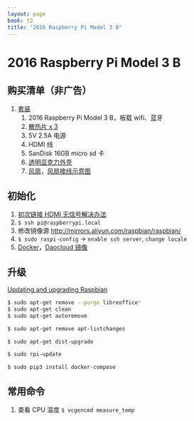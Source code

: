 ```yaml
---
layout: page
book: t2
title: "2016 Raspberry Pi Model 3 B"
---
```


2016 Raspberry Pi Model 3 B
==

购买清单（非广告）
--

1. [套装](https://item.taobao.com/item.htm?spm=a1z09.2.0.0.AgcDV0&id=542803358257&_u=g1jegdo93a8)
    1. 2016 Raspberry Pi Model 3 B，板载 wifi、蓝牙
    2. [散热片 x 3](./img/rpi3-heat-sink.jpg)
    3. 5V 2.5A 电源
    4. HDMI 线
    5. SanDisk 16GB micro sd 卡
    6. [透明亚克力外壳](https://item.taobao.com/item.htm?spm=a1z10.5-c-s.w4002-15826757858.92.P2arCR&id=22318619764)
    7. [风扇](https://item.taobao.com/item.htm?spm=2013.1.0.0.IVOfsA&id=41257329856)，[风扇接线示意图](./img/rpi3-fan.png)

初始化
--

1. [初次链接 HDMI 无信号解决办法](http://www.iteye.com/topic/1141733)
2. `$ ssh pi@raspberrypi.local`
3. 修改镜像源 http://mirrors.aliyun.com/raspbian/raspbian/
4. `$ sudo raspi-config` -> `enable ssh server`, `change locale`
5. [Docker](http://blog.alexellis.io/getting-started-with-docker-on-raspberry-pi/)，[Daocloud 镜像](http://get.daocloud.io/)

升级
--

[Updating and upgrading Raspbian](https://www.raspberrypi.org/documentation/raspbian/updating.md)

```bash
$ sudo apt-get remove --purge libreoffice*
$ sudo apt-get clean
$ sudo apt-get autoremove

$ sudo apt-get remove apt-listchanges

$ sudo apt-get dist-upgrade

$ sudo rpi-update

$ sudo pip3 install docker-compose
```

常用命令
--

1. 查看 CPU 温度 `$ vcgencmd measure_temp`
